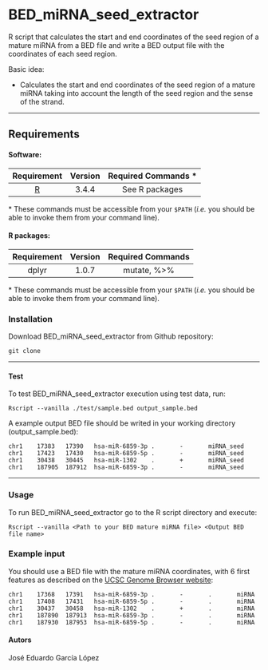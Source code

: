 # BED_miRNA_seed_extractor

R script that calculates the start and end coordinates of the seed region of a mature miRNA from a BED file and write a BED output file with the coordinates of each seed region.

Basic idea:

-   Calculates the start and end coordinates of the seed region of a mature miRNA taking into account the length of the seed region and the sense of the strand.

------------------------------------------------------------------------

## Requirements

#### Software:

|           Requirement           | Version | Required Commands \* |
|:-------------------------------:|:-------:|:--------------------:|
| [R](https://www.r-project.org/) |  3.4.4  |    See R packages    |

\* These commands must be accessible from your `$PATH` (*i.e.* you should be able to invoke them from your command line).

#### R packages:

| Requirement | Version | Required Commands |
|:-----------:|:-------:|:-----------------:|
|    dplyr    |  1.0.7  |   mutate, %\>%    |

\* These commands must be accessible from your `$PATH` (*i.e.* you should be able to invoke them from your command line).

### Installation

Download BED_miRNA_seed_extractor from Github repository:

    git clone 

------------------------------------------------------------------------

#### Test

To test BED_miRNA_seed_extractor execution using test data, run:

    Rscript --vanilla ./test/sample.bed output_sample.bed

A example output BED file should be writed in your working directory (output_sample.bed):

    chr1    17383   17390   hsa-miR-6859-3p .       -       miRNA_seed
    chr1    17423   17430   hsa-miR-6859-5p .       -       miRNA_seed
    chr1    30438   30445   hsa-miR-1302    .       +       miRNA_seed
    chr1    187905  187912  hsa-miR-6859-3p .       -       miRNA_seed

------------------------------------------------------------------------

### Usage

To run BED_miRNA_seed_extractor go to the R script directory and execute:

    Rscript --vanilla <Path to your BED mature miRNA file> <Output BED file name>

### Example input

You should use a BED file with the mature miRNA coordinates, with 6 first features as described on the [UCSC Genome Browser website](https://www.ensembl.org/info/website/upload/bed.html):

    chr1    17368   17391   hsa-miR-6859-3p .       -       .       miRNA
    chr1    17408   17431   hsa-miR-6859-5p .       -       .       miRNA
    chr1    30437   30458   hsa-miR-1302    .       +       .       miRNA
    chr1    187890  187913  hsa-miR-6859-3p .       -       .       miRNA
    chr1    187930  187953  hsa-miR-6859-5p .       -       .       miRNA

#### Autors

José Eduardo García López
